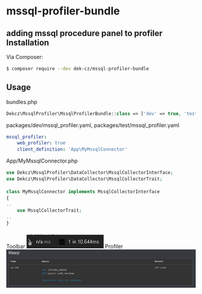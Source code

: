 # mssql-profiler-bundle
adding  mssql procedure panel to profiler
Installation
------------

Via Composer:

```sh
$ composer require --dev dek-cz/mssql-profiler-bundle
```


Usage
-----
bundles.php
```php
Dekcz\MssqlProfiler\MssqlProfilerBundle::class => ['dev' => true, 'test' => true],
```

packages/dev/mssql_profiler.yaml, packages/test/mssql_profiler.yaml
```yaml
mssql_profiler:
    web_profiler: true
    client_definition: 'App\MyMssqlConnector'
```
App/MyMssqlConnector.php
```php
use Dekcz\MssqlProfiler\DataCollector\MssqlCollectorInterface;
use Dekcz\MssqlProfiler\DataCollector\MssqlCollectorTrait;

class MyMssqlConnector implements MssqlCollectorInterface
{
..
    use MssqlCollectorTrait;
..
}
```
Toolbar
![Alt text](src/Resources/public/preview1.jpg?raw=true "Toolbar")
Profiler
![Alt text](src/Resources/public/preview2.jpg?raw=true "Profiler")
